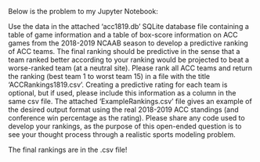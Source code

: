Below is the problem to my Jupyter Notebook:

Use the data in the attached ‘acc1819.db’ SQLite database file containing a table of game information and a
table of box-score information on ACC games from the 2018-2019 NCAAB season to develop a predictive
ranking of ACC teams. The final ranking should be predictive in the sense that a team ranked better
according to your ranking would be projected to beat a worse-ranked team (at a neutral site). Please rank
all ACC teams and return the ranking (best team 1 to worst team 15) in a file with the title
‘ACCRankings1819.csv’. Creating a predictive rating for each team is optional, but if used, please include
this information as a column in the same csv file. The attached ‘ExampleRankings.csv’ file gives an example
of the desired output format using the real 2018-2019 ACC standings (and conference win percentage as
the rating). Please share any code used to develop your rankings, as the purpose of this open-ended
question is to see your thought process through a realistic sports modeling problem.

The final rankings are in the .csv file!
